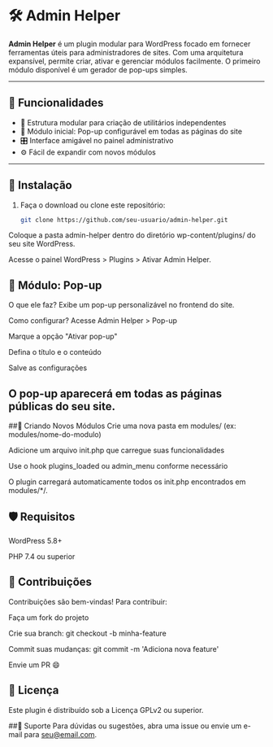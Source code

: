 # 🛠️ Admin Helper

**Admin Helper** é um plugin modular para WordPress focado em fornecer ferramentas úteis para administradores de sites. Com uma arquitetura expansível, permite criar, ativar e gerenciar módulos facilmente. O primeiro módulo disponível é um gerador de pop-ups simples.

---

## 📌 Funcionalidades

- 🔌 Estrutura modular para criação de utilitários independentes
- 🧩 Módulo inicial: Pop-up configurável em todas as páginas do site
- 🎛️ Interface amigável no painel administrativo
- ⚙️ Fácil de expandir com novos módulos

---

## 🚀 Instalação

1. Faça o download ou clone este repositório:
   ```bash
   git clone https://github.com/seu-usuario/admin-helper.git
Coloque a pasta admin-helper dentro do diretório wp-content/plugins/ do seu site WordPress.

Acesse o painel WordPress > Plugins > Ativar Admin Helper.

## 🧩 Módulo: Pop-up
O que ele faz?
Exibe um pop-up personalizável no frontend do site.

Como configurar?
Acesse Admin Helper > Pop-up

Marque a opção "Ativar pop-up"

Defina o título e o conteúdo

Salve as configurações

O pop-up aparecerá em todas as páginas públicas do seu site.
---

##🧱 Criando Novos Módulos
Crie uma nova pasta em modules/ (ex: modules/nome-do-modulo)

Adicione um arquivo init.php que carregue suas funcionalidades

Use o hook plugins_loaded ou admin_menu conforme necessário

O plugin carregará automaticamente todos os init.php encontrados em modules/*/.

## 🛡️ Requisitos
WordPress 5.8+

PHP 7.4 ou superior

## 🤝 Contribuições
Contribuições são bem-vindas! Para contribuir:

Faça um fork do projeto

Crie sua branch: git checkout -b minha-feature

Commit suas mudanças: git commit -m 'Adiciona nova feature'

Envie um PR 😄

## 📄 Licença
Este plugin é distribuído sob a Licença GPLv2 ou superior.

##🙋 Suporte
Para dúvidas ou sugestões, abra uma issue ou envie um e-mail para seu@email.com.

